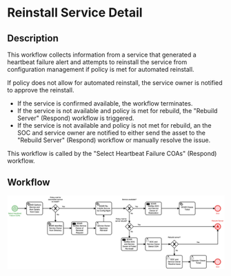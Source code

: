# Reinstall Service Detail

## Description
This workflow collects information from a service that generated a heartbeat failure
alert and attempts to reinstall the service from configuration management if policy is 
met for automated reinstall.

If policy does not allow for automated reinstall, the service owner is notified to 
approve the reinstall.

- If the service is confirmed available, the workflow terminates.
- If the service is not available and policy is met for rebuild, the "Rebuild Server" 
(Respond) workflow is triggered.
- If the service is not available and policy is not met for rebuild, an the SOC and 
service owner are notified to either send the asset to the "Rebuild Server" (Respond)
workflow or manually resolve the issue.

This workflow is called by the "Select Heartbeat Failure COAs" (Respond) workflow.

## Workflow 

![Reinstall Service](Reinstall_Service.png)
